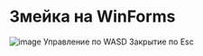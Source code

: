 # Змейка на WinForms
![image](https://user-images.githubusercontent.com/37839328/115189793-82b67680-a100-11eb-931f-12100cbcc5b8.png)
Управление по WASD
Закрытие по Esc
